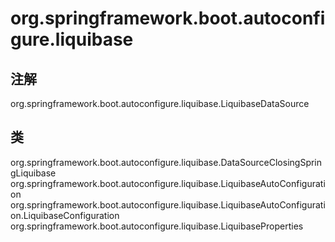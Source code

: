 # org.springframework.boot.autoconfigure.liquibase

## 注解

org.springframework.boot.autoconfigure.liquibase.LiquibaseDataSource

## 类

org.springframework.boot.autoconfigure.liquibase.DataSourceClosingSpringLiquibase
org.springframework.boot.autoconfigure.liquibase.LiquibaseAutoConfiguration
org.springframework.boot.autoconfigure.liquibase.LiquibaseAutoConfiguration.LiquibaseConfiguration
org.springframework.boot.autoconfigure.liquibase.LiquibaseProperties




